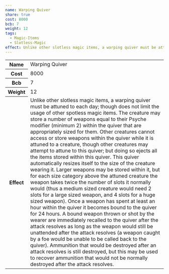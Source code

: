 ```yaml
---
name: Warping Quiver
share: true
cost: 8000
bcb: 7
weight: 12
tags:
  - Magic-Items
  - Slotless-Magic
effect: Unlike other slotless magic items, a warping quiver must be attuned to each day; though does not limit the usage of other spotless magic items. The creature may store a number of weapons equal to their Psyche modifier (minimum 2) within the quiver that are appropriately sized for them. Other creatures cannot access or store weapons within the quiver while it is attuned to a creature, though other creatures may attempt to attune to this quiver; but doing so ejects all the items stored within this quiver. This quiver automatically resizes itself to the size of the creature wearing it. Larger weapons may be stored within it, but for each size category above the attuned creature the weapon takes twice the number of slots it normally would (thus a medium sized creature would need 2 slots for a large sized weapon, and 4 slots for a huge sized weapon).  Once a weapon has spent at least an hour within the quiver it becomes bound to the quiver for 24 hours. A bound weapon thrown or shot by the wearer are immediately recalled to the quiver after the attack resolves as long as the weapon would still be unattended after the attack resolves (a weapon caught by a foe would be unable to be called back to the quiver).  Ammunition that would be destroyed after an attack resolves is still destroyed, but this may be used to recover ammunition that would not be normally destroyed after the attack resolves.
---
```


<p><span style="overflow-x: auto;"><table><tbody><tr><th>Name</th><td>Warping Quiver</td></tr><tr><th>Cost</th><td>8000</td></tr><tr><th>Bcb</th><td>7</td></tr><tr><th>Weight</th><td>12</td></tr><tr><th>Effect</th><td>Unlike other slotless magic items, a warping quiver must be attuned to each day; though does not limit the usage of other spotless magic items. The creature may store a number of weapons equal to their Psyche modifier (minimum 2) within the quiver that are appropriately sized for them. Other creatures cannot access or store weapons within the quiver while it is attuned to a creature, though other creatures may attempt to attune to this quiver; but doing so ejects all the items stored within this quiver. This quiver automatically resizes itself to the size of the creature wearing it. Larger weapons may be stored within it, but for each size category above the attuned creature the weapon takes twice the number of slots it normally would (thus a medium sized creature would need 2 slots for a large sized weapon, and 4 slots for a huge sized weapon).  Once a weapon has spent at least an hour within the quiver it becomes bound to the quiver for 24 hours. A bound weapon thrown or shot by the wearer are immediately recalled to the quiver after the attack resolves as long as the weapon would still be unattended after the attack resolves (a weapon caught by a foe would be unable to be called back to the quiver).  Ammunition that would be destroyed after an attack resolves is still destroyed, but this may be used to recover ammunition that would not be normally destroyed after the attack resolves.</td></tr></tbody></table></span></p>
